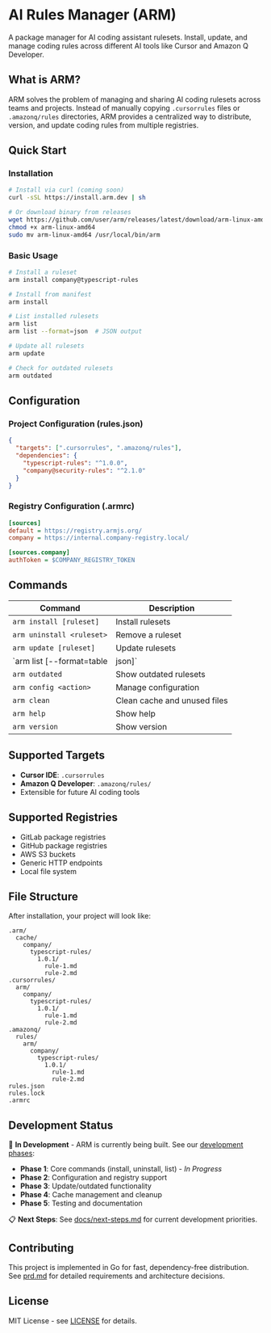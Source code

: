 # AI Rules Manager (ARM)

A package manager for AI coding assistant rulesets. Install, update, and manage coding rules across different AI tools like Cursor and Amazon Q Developer.

## What is ARM?

ARM solves the problem of managing and sharing AI coding rulesets across teams and projects. Instead of manually copying `.cursorrules` files or `.amazonq/rules` directories, ARM provides a centralized way to distribute, version, and update coding rules from multiple registries.

## Quick Start

### Installation

```bash
# Install via curl (coming soon)
curl -sSL https://install.arm.dev | sh

# Or download binary from releases
wget https://github.com/user/arm/releases/latest/download/arm-linux-amd64
chmod +x arm-linux-amd64
sudo mv arm-linux-amd64 /usr/local/bin/arm
```

### Basic Usage

```bash
# Install a ruleset
arm install company@typescript-rules

# Install from manifest
arm install

# List installed rulesets
arm list
arm list --format=json  # JSON output

# Update all rulesets
arm update

# Check for outdated rulesets
arm outdated
```

## Configuration

### Project Configuration (rules.json)

```json
{
  "targets": [".cursorrules", ".amazonq/rules"],
  "dependencies": {
    "typescript-rules": "^1.0.0",
    "company@security-rules": "^2.1.0"
  }
}
```

### Registry Configuration (.armrc)

```ini
[sources]
default = https://registry.armjs.org/
company = https://internal.company-registry.local/

[sources.company]
authToken = $COMPANY_REGISTRY_TOKEN
```

## Commands

| Command | Description |
|---------|-------------|
| `arm install [ruleset]` | Install rulesets |
| `arm uninstall <ruleset>` | Remove a ruleset |
| `arm update [ruleset]` | Update rulesets |
| `arm list [--format=table|json]` | List installed rulesets |
| `arm outdated` | Show outdated rulesets |
| `arm config <action>` | Manage configuration |
| `arm clean` | Clean cache and unused files |
| `arm help` | Show help |
| `arm version` | Show version |

## Supported Targets

- **Cursor IDE**: `.cursorrules`
- **Amazon Q Developer**: `.amazonq/rules/`
- Extensible for future AI coding tools

## Supported Registries

- GitLab package registries
- GitHub package registries
- AWS S3 buckets
- Generic HTTP endpoints
- Local file system

## File Structure

After installation, your project will look like:

```
.arm/
  cache/
    company/
      typescript-rules/
        1.0.1/
          rule-1.md
          rule-2.md
.cursorrules/
  arm/
    company/
      typescript-rules/
        1.0.1/
          rule-1.md
          rule-2.md
.amazonq/
  rules/
    arm/
      company/
        typescript-rules/
          1.0.1/
            rule-1.md
            rule-2.md
rules.json
rules.lock
.armrc
```

## Development Status

🚧 **In Development** - ARM is currently being built. See our [development phases](prd.md#timeline):

- **Phase 1**: Core commands (install, uninstall, list) - *In Progress*
- **Phase 2**: Configuration and registry support
- **Phase 3**: Update/outdated functionality
- **Phase 4**: Cache management and cleanup
- **Phase 5**: Testing and documentation

📋 **Next Steps**: See [docs/next-steps.md](docs/next-steps.md) for current development priorities.

## Contributing

This project is implemented in Go for fast, dependency-free distribution. See [prd.md](prd.md) for detailed requirements and architecture decisions.

## License

MIT License - see [LICENSE](LICENSE) for details.
